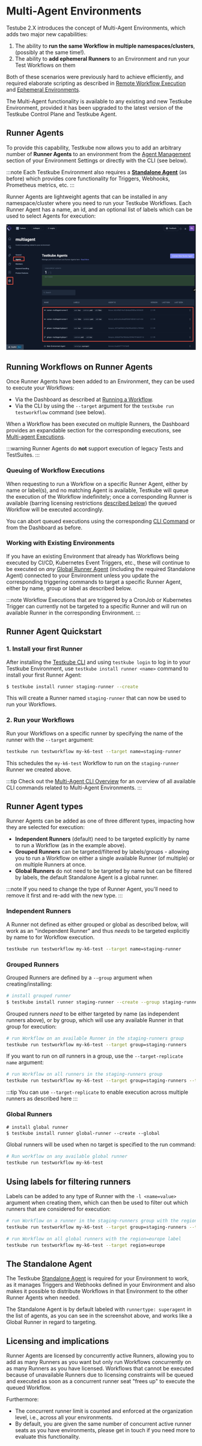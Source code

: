 # Multi-Agent Environments 

Testube 2.X introduces the concept of Multi-Agent Environments, which adds two major new capabilities:

1. The ability to **run the same Workflow in multiple namespaces/clusters**, (possibly at the same time!).
2. The ability to **add ephemeral Runners** to an Environment and run your Test Workflows on them 

Both of these scenarios were previously hard to achieve efficiently, and required elaborate scripting as 
described in [Remote Workflow Execution](/articles/remote-workflow-execution) and [Ephemeral Environments](/articles/ephemeral-environments).

The Multi-Agent functionality is available to any existing and new Testkube Environment, provided it has been
upgraded to the latest version of the Testkube Control Plane and Testkube Agent.

## Runner Agents

To provide this capability, Testkube now allows you to add an arbitrary number of **Runner Agents** to an environment from 
the [Agent Management](/testkube-pro/articles/agent-management) section of your Environment Settings or 
directly with the CLI (see below).

:::note
Each Testkube Environment also requires a **[Standalone Agent](standalone-agent)** (as before) which
provides core functionality for Triggers, Webhooks, Prometheus metrics, etc.
:::

Runner Agents are lightweight agents that can be installed in any namespace/cluster where you need to
run your Testkube Workflows. Each Runner Agent has a name, an id, and an optional list of labels which
can be used to select Agents for execution:

![Multi-Agent Management](images/multi-agent-management.png)

## Running Workflows on Runner Agents

Once Runner Agents have been added to an Environment, they can be used to execute your Workflows:

- Via the Dashboard as described at [Running a Workflow](/articles/testkube-dashboard-workflow-details#running-a-workflow).
- Via the CLI by using the `--target` argument for the `testkube run testworkflow` command (see below).

When a Workflow has been executed on multiple Runners, the Dashboard provides an expandable section for the corresponding 
executions, see [Multi-agent Executions](/articles/testkube-dashboard-workflow-details#multi-agent-executions).

:::warning
Runner Agents do **not** support execution of legacy Tests and TestSuites.
:::

### Queuing of Workflow Executions

When requesting to run a Workflow on a specific Runner Agent, either by name or label(s), and no
matching Agent is available, Testkube will queue the execution of the Workflow indefinitely; once a corresponding
Runner is available (barring licensing restrictions [described below](#licensing-and-implications)) the queued
Workflow will be executed accordingly.

You can abort queued executions using the corresponding [CLI Command](/cli/testkube-abort-testworkflowexecution) or
from the Dashboard as before.

### Working with Existing Environments

If you have an existing Environment that already has Workflows being executed by CI/CD, Kubernetes Event Triggers,
etc., these will continue to be executed on _any_ [Global Runner Agent](#global-runners) (including the required
Standalone Agent) connected to your Environment unless you update the corresponding triggering commands to target 
a specific Runner Agent, either by name, group or label as described below.

:::note
Workflow Executions that are triggered by a CronJob or Kubernetes Trigger can currently not be targeted to a 
specific Runner and will run on available Runner in the corresponding Environment.
:::

## Runner Agent Quickstart

### 1. Install your first Runner

After installing the [Testkube CLI](/articles/cli) and using `testkube login` to log in to your 
Testkube Environment, use `testkube install runner <name>` command to install your first Runner Agent:

```sh
$ testkube install runner staging-runner --create 
```

This will create a Runner named `staging-runner` that can now be used to run your Workflows. 

### 2. Run your Workflows 

Run your Workflows on a specific runner by specifying the name of the runner with the `--target` argument:

```sh
testkube run testworkflow my-k6-test --target name=staging-runner
```

This schedules the `my-k6-test` Workflow to run on the `staging-runner` Runner we created above.

:::tip
Check out the [Multi-Agent CLI Overview](/articles/multi-agent-cli) for an overview of all available CLI 
commands related to Multi-Agent Environments.
:::

## Runner Agent types

Runner Agents can be added as one of three different types, impacting how they are selected for execution:

- **Independent Runners** (default) need to be targeted explicitly by name to run a Workflow (as in the example above).
- **Grouped Runners** can be targeted/filtered by labels/groups - allowing you to run a Workflow on either a single available 
  Runner (of multiple) or on multiple Runners at once.
- **Global Runners** do not need to be targeted by name but can be filtered by labels, the default Standalone Agent is a global runner.

:::note
If you need to change the type of Runner Agent, you'll need to remove it first and re-add with the new type.
:::

### Independent Runners

A Runner not defined as either grouped or global as described below, will work as an "independent Runner" and thus
_needs_ to be targeted explicitly by name to for Workflow execution.

```sh
testkube run testworkflow my-k6-test --target name=staging-runner
```

### Grouped Runners

Grouped Runners are defined by a `--group` argument when creating/installing:

```sh
# install grouped runner
$ testkube install runner staging-runner --create --group staging-runners
```

Grouped runners _need_ to be either targeted by name (as independent runners above), or by group, which will 
use any available Runner in that group for execution:

```sh
# run Workflow on an available Runner in the staging-runners group
testkube run testworkflow my-k6-test --target group=staging-runners
```

If you want to run on _all_ runners in a group, use the `--target-replicate name` argument:

```sh
# run Workflow on all runners in the staging-runners group
testkube run testworkflow my-k6-test --target group=staging-runners --target-replicate name
```

:::tip
You can use `--target-replicate` to enable execution across multiple runners as described here 
:::

### Global Runners

```shell
# install global runner
$ testkube install runner global-runner --create --global 
```

Global runners will be used when no target is specified to the run command:

```sh
# Run workflow on any available global runner
testkube run testworkflow my-k6-test 
```

## Using labels for filtering runners

Labels can be added to any type of Runner with the `-l <name=value>` argument when creating them, 
which can then be used to filter out which runners that are considered for execution:

```sh
# run Workflow on a runner in the staging-runners group with the region=europe label
testkube run testworkflow my-k6-test --target group=staging-runners --target region=europe
```

```sh
# run Workflow on all global runners with the region=europe label
testkube run testworkflow my-k6-test --target region=europe
```

## The Standalone Agent

The Testkube [Standalone Agent](/articles/install/standalone-agent) is required for your Environment to work, 
as it manages Triggers and Webhooks defined in your Environment and also makes it possible to distribute Workflows 
in that Environment to the other Runner Agents when needed.

The Standalone Agent is by default labeled with `runnertype: superagent` in the list of agents, as you can see in the 
screenshot above, and works like a Global Runner in regard to targeting.

## Licensing and implications

Runner Agents are licensed by concurrently active Runners, allowing you to add as many Runners as you want but only 
run Workflows concurrently on as many Runners as you have licensed. Workflows that cannot be executed because of unavailable 
Runners due to licensing constraints will be queued and executed as soon as a concurrent runner seat "frees up" to execute 
the queued Workflow.

Furthermore: 
- The concurrent runner limit is counted and enforced at the organization level, i.e., across all your environments.
- By default, you are given the same number of concurrent active runner seats as you have environments, please get in touch
  if you need more to evaluate this functionality.
